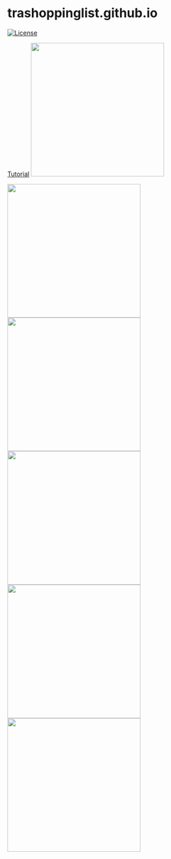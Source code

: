 # trashoppinglist.github.io
[![License](https://img.shields.io/github/license/Anankke/SSPanel-Uim?style=flat-square)](https://github.com/Anankke/SSPanel-Uim/blob/dev/LICENSE)


<a href="https://www.youtube.com/watch?v=YWGfUnNXqqs">Tutorial</a>
<img src="https://rhemecoh.github.io/TrashoppingList-Website/img/1.png" height="300">

<img src="https://rhemecoh.github.io/TrashoppingList-Website/img/2.png" height="300">

<img src="https://rhemecoh.github.io/TrashoppingList-Website/img/5.png" height="300">

<img src="https://rhemecoh.github.io/TrashoppingList-Website/img/6.png" height="300">

<img src="https://rhemecoh.github.io/TrashoppingList-Website/img/7.png" height="300">

<img src="https://rhemecoh.github.io/TrashoppingList-Website/img/11.png" height="300">
